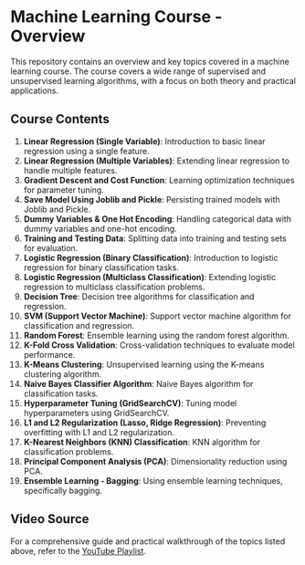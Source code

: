 # Machine Learning Course - Overview

This repository contains an overview and key topics covered in a machine learning course. The course covers a wide range of supervised and unsupervised learning algorithms, with a focus on both theory and practical applications.

## Course Contents

1. **Linear Regression (Single Variable)**: Introduction to basic linear regression using a single feature.
2. **Linear Regression (Multiple Variables)**: Extending linear regression to handle multiple features.
3. **Gradient Descent and Cost Function**: Learning optimization techniques for parameter tuning.
4. **Save Model Using Joblib and Pickle**: Persisting trained models with Joblib and Pickle.
5. **Dummy Variables & One Hot Encoding**: Handling categorical data with dummy variables and one-hot encoding.
6. **Training and Testing Data**: Splitting data into training and testing sets for evaluation.
7. **Logistic Regression (Binary Classification)**: Introduction to logistic regression for binary classification tasks.
8. **Logistic Regression (Multiclass Classification)**: Extending logistic regression to multiclass classification problems.
9. **Decision Tree**: Decision tree algorithms for classification and regression.
10. **SVM (Support Vector Machine)**: Support vector machine algorithm for classification and regression.
11. **Random Forest**: Ensemble learning using the random forest algorithm.
12. **K-Fold Cross Validation**: Cross-validation techniques to evaluate model performance.
13. **K-Means Clustering**: Unsupervised learning using the K-means clustering algorithm.
14. **Naive Bayes Classifier Algorithm**: Naive Bayes algorithm for classification tasks.
15. **Hyperparameter Tuning (GridSearchCV)**: Tuning model hyperparameters using GridSearchCV.
16. **L1 and L2 Regularization (Lasso, Ridge Regression)**: Preventing overfitting with L1 and L2 regularization.
17. **K-Nearest Neighbors (KNN) Classification**: KNN algorithm for classification problems.
18. **Principal Component Analysis (PCA)**: Dimensionality reduction using PCA.
19. **Ensemble Learning - Bagging**: Using ensemble learning techniques, specifically bagging.

## Video Source

For a comprehensive guide and practical walkthrough of the topics listed above, refer to the [YouTube Playlist](https://www.youtube.com/playlist?list=PLeo1K3hjS3uvCeTYTeyfe0-rN5r8zn9rw).